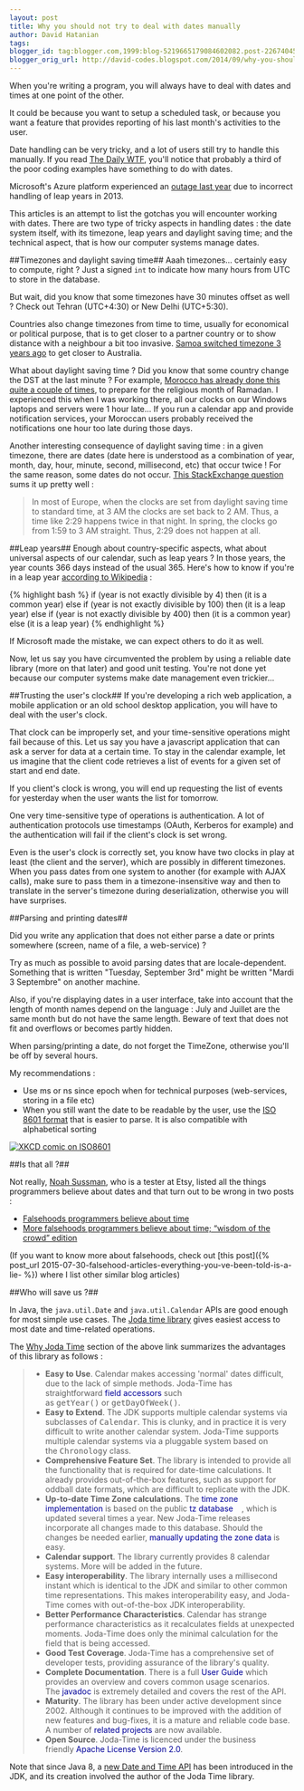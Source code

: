 ```yaml
---
layout: post
title: Why you should not try to deal with dates manually
author: David Hatanian
tags:
blogger_id: tag:blogger.com,1999:blog-5219665179084602082.post-226740451674924868
blogger_orig_url: http://david-codes.blogspot.com/2014/09/why-you-should-not-try-to-deal-with.html
---
```


When you're writing a program, you will always have to deal with dates and times at one point of the other.

It could be because you want to setup a scheduled task, or because you want a feature that provides reporting of his last month's activities to the user.

Date handling can be very tricky, and a lot of users still try to handle this manually. If you read [The Daily WTF](http://thedailywtf.com), you'll notice that probably a third of the poor coding examples have something to do with dates.

Microsoft's Azure platform experienced an [outage last year](http://azure.microsoft.com/blog/2012/03/09/summary-of-windows-azure-service-disruption-on-feb-29th-2012/) due to incorrect handling of leap years in 2013.

This articles is an attempt to list the gotchas you will encounter working with dates. There are two type of tricky aspects in handling dates : the date system itself, with its timezone, leap years and daylight saving time; and the technical aspect, that is how our computer systems manage dates.

##Timezones and daylight saving time##
Aaah timezones... certainly easy to compute, right ? Just a signed `int` to indicate how many hours from UTC to store in the database.

But wait, did you know that some timezones have 30 minutes offset as well ? Check out Tehran (UTC+4:30) or New Delhi (UTC+5:30).

Countries also change timezones from time to time, usually for economical or political purpose, that is to get closer to a partner country or to show distance with a neighbour a bit too invasive. [Samoa switched timezone 3 years ago](http://www.timeanddate.com/news/time/samoa-dateline.html) to get closer to Australia.

What about daylight saving time ? Did you know that some country change the DST at the last minute ? For example, [Morocco has already done this quite a couple of times](http://www.timeanddate.com/news/time/egypt-morocco-dst-ramadan-2014.html), to prepare for the religious month of Ramadan. I experienced this when I was working there, all our clocks on our Windows laptops and servers were 1 hour late... If you run a calendar app and provide notification services, your Moroccan users probably received the notifications one hour too late during those days.

Another interesting consequence of daylight saving time : in a given timezone, there are dates (date here is understood as a combination of year, month, day, hour, minute, second, millisecond, etc) that occur twice ! For the same reason, some dates do not occur. [This StackExchange question](http://travel.stackexchange.com/questions/10419/problems-with-certain-times-occuring-twice-or-not-at-all-on-night-of-daylight) sums it up pretty well :

> In most of Europe, when the clocks are set from daylight saving time to standard time, at 3 AM the clocks are set back to 2 AM. Thus, a time like 2:29 happens twice in that night. In spring, the clocks go from 1:59 to 3 AM straight. Thus, 2:29 does not happen at all.


##Leap years##
Enough about country-specific aspects, what about universal aspects of our calendar, such as leap years ? In those years, the year counts 366 days instead of the usual 365. Here's how to know if you're in a leap year [according to Wikipedia](http://en.wikipedia.org/wiki/Leap_year#Algorithm) :

{% highlight bash %}
if (year is not exactly divisible by 4) then (it is a common year)
else
if (year is not exactly divisible by 100) then (it is a leap year)
else
if (year is not exactly divisible by 400) then (it is a common year)
else (it is a leap year)
{% endhighlight %}

If Microsoft made the mistake, we can expect others to do it as well.

Now, let us say you have circumvented the problem by using a reliable date library (more on that later) and good unit testing. You're not done yet because our computer systems make date management even trickier...

##Trusting the user's clock##
If you're developing a rich web application, a mobile application or an old school desktop application, you will have to deal with the user's clock.

That clock can be improperly set, and your time-sensitive operations might fail
        because of this. Let us say you have a javascript application that can ask a server for data at a certain time.
        To stay in the calendar example, let us imagine that the client code retrieves a list of events for a given set
        of start and end date.

If you client's clock is wrong, you will end up requesting the list of events for
        yesterday when the user wants the list for tomorrow.

One very time-sensitive type of operations is authentication. A lot of
        authentication protocols use timestamps (OAuth, Kerberos for example) and the authentication will fail if the
        client's clock is set wrong.

Even is the user's clock is correctly set, you know have two clocks in play at least (the client and the server), which are possibly in different timezones. When you pass dates from one system to another (for example with AJAX calls), make sure to pass them in a timezone-insensitive way and then to translate in the server's timezone during deserialization, otherwise you will have surprises.

##Parsing and printing dates##

Did you write any application that does not either parse a date or prints somewhere (screen, name of a file, a web-service) ?

Try as much as possible to avoid parsing dates that are locale-dependent. Something
    that is written "Tuesday, September 3rd" might be written "Mardi 3 Septembre" on another machine.

Also, if you're displaying dates in a user interface, take into account that the
    length of month names depend on the language : July and Juillet are the same month but do not have the same length.
    Beware of text that does not fit and overflows or becomes partly hidden.

When parsing/printing a date, do not forget the TimeZone, otherwise you'll be off by
    several hours.

My recommendations :

  * Use ms or ns since epoch when for technical purposes (web-services, storing in a file etc)</li>
  * When you still want the date to be readable by the user, use the [ISO 8601 format](http://en.wikipedia.org/wiki/ISO_8601) that is easier to parse. It is also compatible with alphabetical
        sorting

<a href="https://xkcd.com/1179/">
<img src="https://imgs.xkcd.com/comics/iso_8601.png"
  alt="XKCD comic on ISO8601" title="ISO 8601 was published on 06/05/88 and most recently amended on 12/01/04."
  style="margin:auto; display:block;"
  />
</a>

##Is that all ?##

Not really, [Noah Sussman](http://noahsussman.com/), who is a tester at Etsy, listed all the things programmers believe about dates and that turn out to be wrong in two posts :

 * [Falsehoods programmers believe about time](http://infiniteundo.com/post/25326999628/falsehoods-programmers-believe-about-time)
 * [More falsehoods programmers believe about time; “wisdom of the crowd” edition](http://infiniteundo.com/post/25509354022/more-falsehoods-programmers-believe-about-time)

 (If you want to know more about falsehoods, check out [this post]({% post_url 2015-07-30-falsehood-articles-everything-you-ve-been-told-is-a-lie- %}) where I list other similar blog articles)

##Who will save us ?##

In Java, the `java.util.Date` and `java.util.Calendar` APIs are good enough for most simple
    use cases. The [Joda time library](http://www.joda.org/joda-time) gives easiest access to most date and
    time-related operations.

The [Why Joda Time](http://www.joda.org/joda-time/#Why_Joda-Time)
    section of the above link summarizes the advantages of this library as follows :


<blockquote>
        <ul>
            <li><b>Easy to Use</b>. Calendar makes accessing 'normal' dates difficult, due to the lack of simple
                methods. Joda-Time has straightforward&nbsp;<a href="http://www.joda.org/joda-time/field.html"
                                                               style="color: #000099; text-decoration: none;">field
                    accessors</a>&nbsp;such as&nbsp;<tt>getYear()</tt>&nbsp;or&nbsp;<tt>getDayOfWeek()</tt>.
            </li>
            <li><b>Easy to Extend</b>. The JDK supports multiple calendar systems via subclasses
                of&nbsp;<tt>Calendar</tt>. This is clunky, and in practice it is very difficult to write another
                calendar system. Joda-Time supports multiple calendar systems via a pluggable system based on
                the&nbsp;<tt>Chronology</tt>&nbsp;class.
            </li>
            <li><b>Comprehensive Feature Set</b>. The library is intended to provide all the functionality that is
                required for date-time calculations. It already provides out-of-the-box features, such as support for
                oddball date formats, which are difficult to replicate with the JDK.
            </li>
            <li><b>Up-to-date Time Zone calculations</b>. The&nbsp;<a
                    href="http://www.joda.org/joda-time/timezones.html" style="color: #000099; text-decoration: none;">time
                zone implementation</a>&nbsp;is based on the public&nbsp;<a class="externalLink"
                                                                            href="http://www.iana.org/time-zones"
                                                                            style="color: #000099; padding-right: 15px; text-decoration: none;">tz
                database</a>, which is updated several times a year. New Joda-Time releases incorporate all changes made
                to this database. Should the changes be needed earlier,&nbsp;<a
                        href="http://www.joda.org/joda-time/tz_update.html"
                        style="color: #000099; text-decoration: none;">manually updating the zone data</a>&nbsp;is easy.
            </li>
            <li><b>Calendar support</b>. The library currently provides 8 calendar systems. More will be added in the
                future.
            </li>
            <li><b>Easy interoperability</b>. The library internally uses a millisecond instant which is identical to
                the JDK and similar to other common time representations. This makes interoperability easy, and
                Joda-Time comes with out-of-the-box JDK interoperability.
            </li>
            <li><b>Better Performance Characteristics</b>. Calendar has strange performance characteristics as it
                recalculates fields at unexpected moments. Joda-Time does only the minimal calculation for the field
                that is being accessed.
            </li>
            <li><b>Good Test Coverage</b>. Joda-Time has a comprehensive set of developer tests, providing assurance of
                the library's quality.
            </li>
            <li><b>Complete Documentation</b>. There is a full&nbsp;<a
                    href="http://www.joda.org/joda-time/userguide.html" style="color: #000099; text-decoration: none;">User
                Guide</a>&nbsp;which provides an overview and covers common usage scenarios. The&nbsp;<a
                    href="http://www.joda.org/joda-time/apidocs/index.html"
                    style="color: #000099; text-decoration: none;">javadoc</a>&nbsp;is extremely detailed and covers the
                rest of the API.
            </li>
            <li><b>Maturity</b>. The library has been under active development since 2002. Although it continues to be
                improved with the addition of new features and bug-fixes, it is a mature and reliable code base. A
                number of&nbsp;<a href="http://www.joda.org/joda-time/related.html"
                                  style="color: #000099; text-decoration: none;">related projects</a>&nbsp;are now
                available.
            </li>
            <li><b>Open Source</b>. Joda-Time is licenced under the business friendly&nbsp;<a
                    href="http://www.joda.org/joda-time/license.html" style="color: #000099; text-decoration: none;">Apache
                License Version 2.0</a>.
            </li>
        </ul>
</blockquote>

Note that since Java 8, a [new Date and Time
    API](http://java.dzone.com/articles/introducing-new-date-and-time) has been introduced in the JDK, and its creation involved the author of the Joda Time library.
